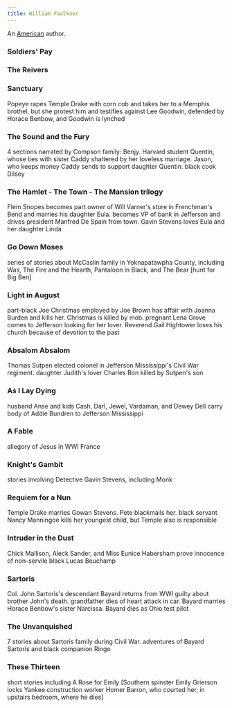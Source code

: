 ```yaml
---
title: William Faulkner
---
```


An [American](../index.html) author.

### Soldiers' Pay

### The Reivers

### Sanctuary

Popeye rapes Temple Drake with corn cob and takes her to a Memphis brothel, but she protest him and testifies against Lee Goodwin, defended by Horace Benbow, and Goodwin is lynched

### The Sound and the Fury

4 sections narrated by Compson family: Benjy. Harvard student Quentin, whose ties with sister Caddy shattered by her loveless marriage. Jason, who keeps money Caddy sends to support daughter Quentin. black cook Dilsey

### The Hamlet - The Town - The Mansion trilogy

Flem Snopes becomes part owner of Will Varner's store in Frenchman's Bend and marries his daughter Eula. becomes VP of bank in Jefferson and drives president Manfred De Spain from town. Gavin Stevens loves Eula and her daughter Linda

### Go Down Moses

series of stories about McCaslin family in Yoknapatawpha County, including Was, The Fire and the Hearth, Pantaloon in Black, and The Bear [hunt for Big Ben]

### Light in August

part-black Joe Christmas employed by Joe Brown has affair with Joanna Burden and kills her. Christmas is killed by mob. pregnant Lena Grove comes to Jefferson looking for her lover. Reverend Gail Hightower loses his church because of devotion to the past

### Absalom Absalom

Thomas Sutpen elected colonel in Jefferson Mississippi's Civil War regiment. daughter Judith's lover Charles Bon killed by Sutpen's son

### As I Lay Dying

husband Anse and kids Cash, Darl, Jewel, Vardaman, and Dewey Dell carry body of Addie Bundren to Jefferson Mississippi

### A Fable

allegory of Jesus in WWI France

### Knight's Gambit

stories involving Detective Gavin Stevens, including Monk

### Requiem for a Nun

Temple Drake marries Gowan Stevens. Pete blackmails her. black servant Nancy Manningoe kills her youngest child, but Temple also is responsible

### Intruder in the Dust

Chick Mallison, Aleck Sander, and Miss Eunice Habersham prove innocence of non-servile black Lucas Beuchamp

### Sartoris

Col. John Sartoris's descendant Bayard returns from WWI guilty about brother John's death. grandfather dies of heart attack in car. Bayard marries Horace Benbow's sister Narcissa. Bayard dies as Ohio test pilot

### The Unvanquished

7 stories about Sartoris family during Civil War. adventures of Bayard Sartoris and black companion Ringo

### These Thirteen

short stories including A Rose for Emily [Southern spinster Emily Grierson locks Yankee construction worker Homer Barron, who courted her, in upstairs bedroom, where he dies]
